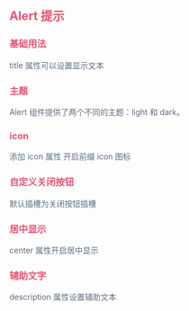 <script setup>
 import BaseUse from './demos/BaseUse.vue'//基础的按钮用法
import ThemeAlert from './demos/ThemeAlert.vue';
import IconAlert from './demos/IconAlert.vue';
import closeAlert from './demos/closeAlert.vue';
import centerAlert from './demos/centerAlert.vue';
import DescriptionAlert from './demos/DescriptionAlert.vue';
</script>

## <font color=#e55472>Alert 提示</font>

### <font color=#e55472>基础用法</font>

<font color=#5e6d82>title 属性可以设置显示文本</font>
<br>

<BaseUse/>

### <font color=#e55472>主题</font>

<font color=#5e6d82>Alert 组件提供了两个不同的主题：light 和 dark。</font>

<ThemeAlert/>

### <font color=#e55472>icon</font>

<font color=#5e6d82>添加 icon 属性 开启前缀 icon 图标</font>

<IconAlert/>

### <font color=#e55472>自定义关闭按钮</font>

<font color=#5e6d82>默认插槽为关闭按钮插槽</font>

<closeAlert/>

### <font color=#e55472>居中显示</font>

<font color=#5e6d82>center 属性开启居中显示</font>

<centerAlert/>

### <font color=#e55472>辅助文字</font>

<font color=#5e6d82>description 属性设置辅助文本</font>

<DescriptionAlert/>
